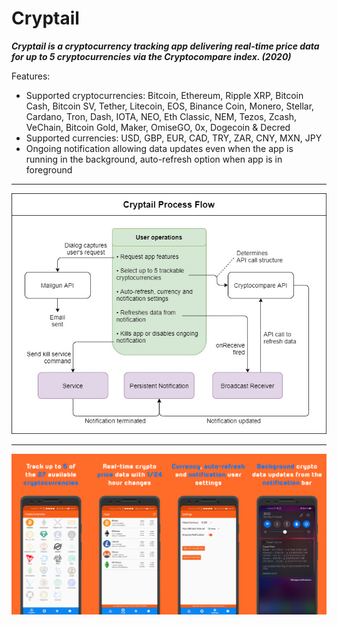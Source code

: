 # Cryptail
**_Cryptail is a cryptocurrency tracking app delivering real-time price data for up to 5 cryptocurrencies via the Cryptocompare index. (2020)_**

Features:

* Supported cryptocurrencies: Bitcoin, Ethereum, Ripple XRP, Bitcoin Cash, Bitcoin SV, Tether, Litecoin, EOS, Binance Coin, Monero, Stellar, Cardano, Tron, Dash, IOTA, NEO, Eth Classic, NEM, Tezos, Zcash, VeChain, Bitcoin Gold, Maker, OmiseGO, 0x, Dogecoin & Decred
* Supported currencies: USD, GBP, EUR, CAD, TRY, ZAR, CNY, MXN, JPY
* Ongoing notification allowing data updates even when the app is running in the background, auto-refresh option when app is in foreground

---

![alt text](https://raw.githubusercontent.com/ow-ro/Cryptail/master/crypt_flow.jpg "App flow")

---

![alt text](https://raw.githubusercontent.com/ow-ro/Cryptail/master/cryptail_mockups_git.png "Screens 1")
